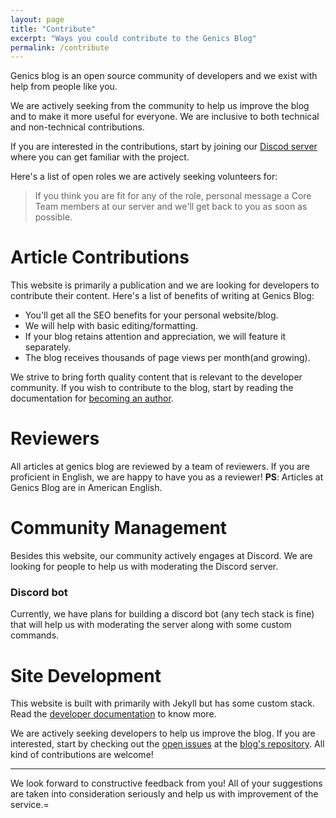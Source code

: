 ```yaml
---
layout: page
title: "Contribute"
excerpt: "Ways you could contribute to the Genics Blog"
permalink: /contribute
---
```


Genics blog is an open source community of developers and we exist with help from people like you.

We are actively seeking from the community to help us improve the blog and to make it more useful for everyone. We are inclusive to both technical and non-technical contributions.

If you are interested in the contributions, start by joining our [Discod server](https://discord.gg/qQEsNkF7F6) where you can get familiar with the project.

Here's a list of open roles we are actively seeking volunteers for:

> If you think you are fit for any of the role, personal message a Core Team members at our server and we'll get back to you as soon as possible.

# Article Contributions

This website is primarily a publication and we are looking for developers to contribute their content. Here's a list of benefits of writing at Genics Blog:

- You'll get all the SEO benefits for your personal website/blog.
- We will help with basic editing/formatting.
- If your blog retains attention and appreciation, we will feature it separately.
- The blog receives thousands of page views per month(and growing).

We strive to bring forth quality content that is relevant to the developer community. If you wish to contribute to the blog, start by reading the documentation for [becoming an author](https://docs.genicsblog.com/author).

# Reviewers

All articles at genics blog are reviewed by a team of reviewers. If you are proficient in English, we are happy to have you as a reviewer! **PS**: Articles at Genics Blog are in American English.

# Community Management

Besides this website, our community actively engages at Discord. We are looking for people to help us with moderating the Discord server.

### Discord bot

Currently, we have plans for building a discord bot (any tech stack is fine) that will help us with moderating the server along with some custom commands.

# Site Development

This website is built with primarily with Jekyll but has some custom stack. Read the [developer documentation](https://docs.genicsblog.com/developer) to know more.

We are actively seeking developers to help us improve the blog. If you are interested, start by checking out the [open issues](https://github.com/genicsblog/genicsblog.github.io/issues) at the [blog's repository](https://github.com/genicsblog/genicsblog.github.io). All kind of contributions are welcome!

---

We look forward to constructive feedback from you! All of your suggestions are taken into consideration seriously and help us with improvement of the service.=
